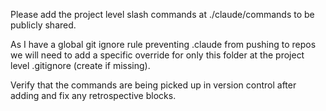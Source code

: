 Please add the project level slash commands at ./claude/commands to be publicly shared.

As I have a global git ignore rule preventing .claude from pushing to repos we will need to add a specific override for only this folder at the project level .gitignore (create if missing).

Verify that the commands are being picked up in version control after adding and fix any retrospective blocks.